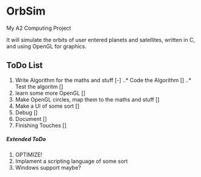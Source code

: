 # OrbSim

My A2 Computing Project

It will simulate the orbits of user entered planets and satellites, written in C, and using OpenGL for graphics.

## ToDo List

1. Write Algorithm for the maths and stuff [-]
..* Code the Algorithm []
..* Test the algoritm []
2. learn some more OpenGL []
3. Make OpenGL circles, map them to the maths and stuff []
4. Make a UI of some sort []
5. Debug []
6. Document []
7. Finishing Touches []

##### Extended ToDo

1. OPTIMIZE!
2. Implament a scripting language of some sort
3. Windows support maybe?
 
